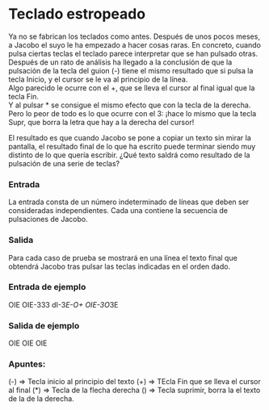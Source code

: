 # Teclado estropeado
Ya no se fabrican los teclados como antes. Después de unos pocos meses, a Jacobo el suyo
le ha empezado a hacer cosas raras. En concreto, cuando pulsa ciertas teclas el teclado
parece interpretar que se han pulsado otras.
Después de un rato de análisis ha llegado a la conclusión de que la pulsación de la tecla
del guion (-) tiene el mismo resultado que si pulsa la tecla Inicio, y el cursor se le va al principio de la línea.  
Algo parecido le ocurre con el +, que se lleva el cursor al final igual que la tecla Fin.  
Y al pulsar * se consigue el mismo efecto que con la tecla de la derecha.  
Pero lo peor de todo es lo que ocurre con el 3: ¡hace lo mismo que la tecla Supr, que borra la letra que hay a la derecha del cursor!  

El resultado es que cuando Jacobo se pone a copiar un texto sin mirar la pantalla, el resultado final de lo que ha escrito puede terminar siendo muy distinto de lo que quería escribir.
¿Qué texto saldrá como resultado de la pulsación de una serie de teclas?

### Entrada
La entrada consta de un número indeterminado de líneas que deben ser consideradas
independientes. Cada una contiene la secuencia de pulsaciones de Jacobo.
### Salida
Para cada caso de prueba se mostrará en una línea el texto final que obtendrá Jacobo tras pulsar las teclas indicadas en el orden dado.

### Entrada de ejemplo
OIE
OIE-333
dI-3*E-O+
OIE-3O*3E
### Salida de ejemplo
OIE
OIE
OIE

### Apuntes:
(-) => Tecla inicio al principio del texto
(+) => TEcla Fin que se lleva el cursor al final
(*) => Tecla de la flecha derecha
() => Tecla suprimir, borra la el texto de la de la derecha.